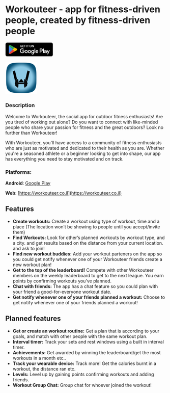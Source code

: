 # Workouteer - app for fitness-driven people, created by fitness-driven people

<p>
    <a href="https://play.google.com/store/apps/details?id=com.charlap.workouteer" target="_blank" rel="noopener noreferrer">
  <img src="/assets/google-play-badge.png" width="150" title="Google play link">
  </a>
</p>
<p>
   <a href="https://workouteer.co.il" target="_blank" rel="noopener noreferrer">
  <img src="/assets/app-icon.png" width="100" title="Workouteer website">
  </a>
</p>

### Description

Welcome to Workouteer, the social app for outdoor fitness enthusiasts! Are you tired of working out alone? Do you want to connect with like-minded people who share your passion for fitness and the great outdoors? Look no further than Workouteer!

With Workouteer, you'll have access to a community of fitness enthusiasts who are just as motivated and dedicated to their health as you are. Whether you're a seasoned athlete or a beginner looking to get into shape, our app has everything you need to stay motivated and on track.

### **Platforms:**

**Android**: [Google Play](https://play.google.com/store/apps/details?id=com.charlap.workouteer)

**Web**: [https://workouteer.co.il](https://workouteer.co.il)

## Features

- **Create workouts:** Create a workout using type of workout, time and a place (The location won’t be showing to people until you accept/invite them)
- **Find Workouts:** Look for other’s planned workouts by workout type, and a city. and get results based on the distance from your current location. and ask to join!
- **Find new workout buddies:** Add your workout parteners on the app so you could get notify whenever one of your Workouteer friends create a new workout plan!
- **Get to the top of the leaderboard!** Compete with other Workouteer members on the weekly leaderboard to get to the next league. You earn points by confirming workouts you’ve planned.
- **Chat with friends:** The app has a chat feature so you could plan with your friend a good-for-everyone workout date.
- **Get notify whenever one of your friends planned a workout:** Choose to get notify whenever one of your friends planned a workout!

## Planned features

- **Get or create an workout routine:** Get a plan that is according to your goals, and match with other people with the same workout plan.
- **Interval timer:** Track your sets and rest windows using a built in interval timer.
- **Achievements:** Get awarded by winning the leaderboard/get the most workouts in a month etc..
- **Track your wearable device:** Track more! Get the calories burnt in a workout, the distance ran etc.
- **Levels:** Level up by gaining points confirming workouts and adding friends.
- **Workout Group Chat:** Group chat for whoever joined the workout!
